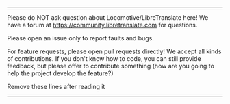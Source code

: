 ****************************************
Please do NOT ask question about Locomotive/LibreTranslate here! We have a forum at https://community.libretranslate.com for questions.

Please open an issue only to report faults and bugs.

For feature requests, please open pull requests directly! We accept all kinds of contributions. If you don't know how to code, you can still provide feedback, but please offer to contribute something (how are you going to help the project develop the feature?)

Remove these lines after reading it
****************************************
